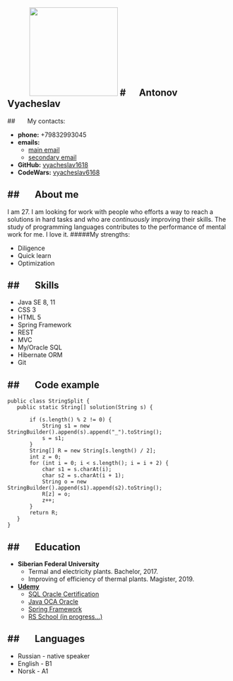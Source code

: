 &nbsp;&nbsp;&nbsp;&nbsp;&nbsp;&nbsp;&nbsp;&nbsp;&nbsp;&nbsp;<img src="https://yt3.ggpht.com/a/AATXAJxM8qAyGEvhfLUcqOvQIfWFNVbOxZ3BxRezHbOiRQ=s900-c-k-c0xffffffff-no-rj-mo" alt="" width="200" height="200"/>
#&nbsp;&nbsp;&nbsp;&nbsp;&nbsp;&nbsp;Antonov Vyacheslav
---------------------------
##&nbsp;&nbsp;&nbsp;&nbsp;&nbsp;&nbsp;&nbsp;My contacts:
* **phone:** +79832993045
* **emails:** 
   * [main email](normal301293@yandex.ru "normal301293@yandex.ru")
   * [secondary email](vyacheslav6168@gmail.com "vyacheslav6168@gmail.com")
* **GitHub:** [vyacheslav1618](https://github.com/vyacheslav1618)
* **CodeWars:** [vyacheslav6168](https://www.codewars.com/users/vyacheslav6168)

##&nbsp;&nbsp;&nbsp;&nbsp;&nbsp;&nbsp;&nbsp;About me
----------------------------
I am 27. I am looking for work with people who efforts a way to reach a solutions in hard tasks and who are _continuously_ improving their skills. The study of programming languages contributes to the performance of mental work for me. I love it.
#####My strengths:
* Diligence
* Quick learn
* Optimization

##&nbsp;&nbsp;&nbsp;&nbsp;&nbsp;&nbsp;&nbsp;Skills
----------------------------
* Java SE 8, 11
* CSS 3
* HTML 5
* Spring Framework
* REST
* MVC
* My/Oracle SQL
* Hibernate ORM
* Git

##&nbsp;&nbsp;&nbsp;&nbsp;&nbsp;&nbsp;&nbsp;Code example
----------------------------
 ```      
public class StringSplit {
    public static String[] solution(String s) {
        
        if (s.length() % 2 != 0) {
            String s1 = new StringBuilder().append(s).append("_").toString();
            s = s1;
        }
        String[] R = new String[s.length() / 2];
        int z = 0;
        for (int i = 0; i < s.length(); i = i + 2) {
            char s1 = s.charAt(i);
            char s2 = s.charAt(i + 1);
            String o = new StringBuilder().append(s1).append(s2).toString();
            R[z] = o;
            z++;
        }
        return R;
    }
}
```

##&nbsp;&nbsp;&nbsp;&nbsp;&nbsp;&nbsp;&nbsp;Education
----------------------------
* **Siberian Federal University**
  * Termal and electricity plants. Bachelor, 2017.
  * Improving of efficiency of thermal plants. Magister, 2019.
* **[Udemy](https://www.udemy.com/ "https://www.udemy.com/")**
  * [SQL Oracle Certification](https://www.udemy.com/course/sql-oracle-certification/ "SQL Oracle Certification")
  * [Java OCA Oracle](https://www.udemy.com/course/java-oca-oracle/ "Java OCA Oracle")
  * [Spring Framework](https://www.udemy.com/course/spring-framework/ "Spring Framework")
  * [RS School (in progress...)](https://rs.school/ "RS School")

##&nbsp;&nbsp;&nbsp;&nbsp;&nbsp;&nbsp;&nbsp;Languages
----------------------------
* Russian - native speaker
* English - B1 
* Norsk - A1